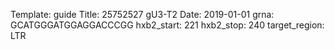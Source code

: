Template: guide
Title: 25752527 gU3-T2
Date: 2019-01-01
grna: GCATGGGATGGAGGACCCGG
hxb2_start: 221
hxb2_stop: 240
target_region: LTR
